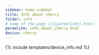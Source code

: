 ```yaml
---
sidebar: home_sidebar
title: Info about cherry
folder: info
# name of the page (/{{permalink}}.html)
permalink: info_about_cherry.html
device: cherry
---
```

{% include templates/device_info.md %}
